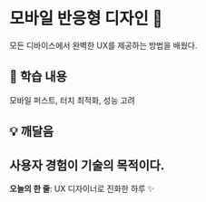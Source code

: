 # 모바일 반응형 디자인 📱
모든 디바이스에서 완벽한 UX를 제공하는 방법을 배웠다.
## 📝 학습 내용
모바일 퍼스트, 터치 최적화, 성능 고려
## 💡 깨달음
사용자 경험이 기술의 목적이다.
---
**오늘의 한 줄**: UX 디자이너로 진화한 하루 ✨
